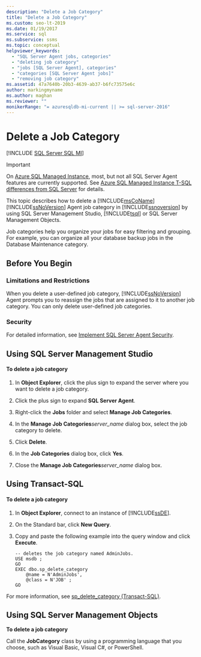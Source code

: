 ```yaml
---
description: "Delete a Job Category"
title: "Delete a Job Category"
ms.custom: seo-lt-2019
ms.date: 01/19/2017
ms.service: sql
ms.subservice: ssms
ms.topic: conceptual
helpviewer_keywords: 
  - "SQL Server Agent jobs, categories"
  - "deleting job category"
  - "jobs [SQL Server Agent], categories"
  - "categories [SQL Server Agent jobs]"
  - "removing job category"
ms.assetid: 47a7640b-20b3-4639-ab37-b6fc73575e6c
author: markingmyname
ms.author: maghan
ms.reviewer: ""
monikerRange: "= azuresqldb-mi-current || >= sql-server-2016"
---
```

# Delete a Job Category
[!INCLUDE [SQL Server SQL MI](../../includes/applies-to-version/sql-asdbmi.md)]

> [!IMPORTANT]  
> On [Azure SQL Managed Instance](/azure/sql-database/sql-database-managed-instance), most, but not all SQL Server Agent features are currently supported. See [Azure SQL Managed Instance T-SQL differences from SQL Server](/azure/sql-database/sql-database-managed-instance-transact-sql-information#sql-server-agent) for details.

This topic describes how to delete a [!INCLUDE[msCoName](../../includes/msconame-md.md)] [!INCLUDE[ssNoVersion](../../includes/ssnoversion-md.md)] Agent job category in [!INCLUDE[ssnoversion](../../includes/ssnoversion-md.md)] by using SQL Server Management Studio, [!INCLUDE[tsql](../../includes/tsql-md.md)] or SQL Server Management Objects.  
  
Job categories help you organize your jobs for easy filtering and grouping. For example, you can organize all your database backup jobs in the Database Maintenance category.  
  
## <a name="BeforeYouBegin"></a>Before You Begin  
  
### <a name="Restrictions"></a>Limitations and Restrictions  
When you delete a user-defined job category, [!INCLUDE[ssNoVersion](../../includes/ssnoversion-md.md)] Agent prompts you to reassign the jobs that are assigned to it to another job category. You can only delete user-defined job categories.  
  
### <a name="Security"></a>Security  
For detailed information, see [Implement SQL Server Agent Security](../../ssms/agent/implement-sql-server-agent-security.md).  
  
## <a name="SSMS"></a>Using SQL Server Management Studio  
  
#### To delete a job category  
  
1.  In **Object Explorer**, click the plus sign to expand the server where you want to delete a job category.  
  
2.  Click the plus sign to expand **SQL Server Agent**.  
  
3.  Right-click the **Jobs** folder and select **Manage Job Categories**.  
  
4.  In the **Manage Job Categories**_server\_name_ dialog box, select the job category to delete.  
  
5.  Click **Delete**.  
  
6.  In the **Job Categories** dialog box, click **Yes**.  
  
7.  Close the **Manage Job Categories**_server\_name_ dialog box.  
  
## <a name="TSQL"></a>Using Transact-SQL  
  
#### To delete a job category  
  
1.  In **Object Explorer**, connect to an instance of [!INCLUDE[ssDE](../../includes/ssde_md.md)].  
  
2.  On the Standard bar, click **New Query**.  
  
3.  Copy and paste the following example into the query window and click **Execute**.  
  
    ```  
    -- deletes the job category named AdminJobs.  
    USE msdb ;  
    GO   
    EXEC dbo.sp_delete_category  
        @name = N'AdminJobs',  
        @class = N'JOB' ;  
    GO  
    ```  
  
For more information, see [sp_delete_category (Transact-SQL)](../../relational-databases/system-stored-procedures/sp-delete-category-transact-sql.md).  
  
## <a name="SMO"></a>Using SQL Server Management Objects  
**To delete a job category**  
  
Call the **JobCategory** class by using a programming language that you choose, such as Visual Basic, Visual C#, or PowerShell.  
